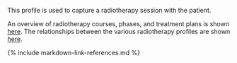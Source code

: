 This profile is used to capture a radiotherapy session with the patient.

An overview of radiotherapy courses, phases, and treatment plans is shown [here](overview.html#codex-rt-resource-profiles). The relationships between the various radiotherapy profiles are shown [here](overview.html#relationships-between-profiles).

{% include markdown-link-references.md %}
